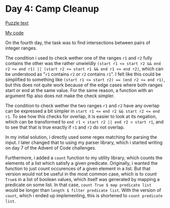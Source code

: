 # Day 4: Camp Cleanup

[Puzzle text](https://adventofcode.com/2022/day/4)

[My code](https://github.com/DERAlfons/aoc2022/blob/master/Day4/Main.hs)

On the fourth day, the task was to find intersections between pairs of integer ranges.

The condition i used to check wether one of the ranges `r1` and `r2` fully contains
the other was the rather unwieldly `(start r1 <= start r2 && end r2 <= end r1) || (start r2 <= start r1 && end r1 <= end r2)`,
which can be understood as "`r1` contains `r2` or `r2` contains `r1`". I felt like
this could be simplified to something like `(start r1 <= start r2) == (end r2 <= end r1)`, but
this does not quite work because of the edge cases where both ranges start or end at the same value.
For the same reason, a function with an argument flip also does not make the check simpler.

The condition to check wether the two ranges `r1` and `r2` have any overlap can be expressed
a bit simpler in `start r1 <= end r2 && start r2 <= end r1`. To see how this checks for overlap,
it is easier to look at its negation, which can be transformed to `end r1 < start r2 || end r2 < start r1`,
and to see that that is true exactly if `r1` and `r2` do not overlap.

In my initial solution, i directly used some regex matching for parsing the input.
I later changed that to using my parser library, which i started writing on day 7 of the
Advent of Code challenges.

Furthermore, i added a `count` function to my utility library, which counts the elements
of a list which satisfy a given predicate. Originally, i wanted the function to just count
occurences of a given element in a list. But that version would not be useful in the most
common case, which is to count `True`s in a list of boolean values, which itself was generated
by mapping a predicate on some list. In that case, `count True $ map predicate list` would
be longer than `length $ filter predicate list`. With the version of `count`, which i ended
up implementing, this is shortened to `count predicate list`.